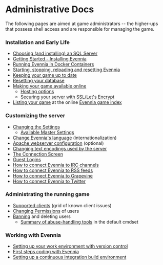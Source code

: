 # Administrative Docs

The following pages are aimed at game administrators -- the higher-ups that possess shell access and are responsible for managing the game.

### Installation and Early Life

- [Choosing (and installing) an SQL Server](Choosing-An-SQL-Server)
- [Getting Started - Installing Evennia](Getting-Started)
- [Running Evennia in Docker Containers](Running-Evennia-in-Docker)
- [Starting, stopping, reloading and resetting Evennia](Start-Stop-Reload)
- [Keeping your game up to date](Updating-Your-Game)
 - [Resetting your database](Updating-Your-Game#resetting-your-database)
- [Making your game available online](Online-Setup)
  - [Hosting options](Online-Setup#hosting-options)
  - [Securing your server with SSL/Let's Encrypt](Online-Setup#ssl)
- [Listing your game](Evennia-Game-Index) at the online [Evennia game index](http://games.evennia.com)

### Customizing the server

- [Changing the Settings](Server-Conf#Settings-file) 
    - [Available Master Settings](https://github.com/evennia/evennia/blob/master/evennia/settings_default.py)
- [Change Evennia's language](Internationalization) (internationalization)
- [Apache webserver configuration](Apache-Config) (optional)
- [Changing text encodings used by the server](Text-Encodings)
- [The Connection Screen](Connection-Screen)
- [Guest Logins](Guest-Logins)
- [How to connect Evennia to IRC channels](IRC)
- [How to connect Evennia to RSS feeds](RSS)
- [How to connect Evennia to Grapevine](Grapevine)
- [How to connect Evennia to Twitter](How-to-connect-Evennia-to-Twitter)

### Administrating the running game

- [Supported clients](Client-Support-Grid) (grid of known client issues)
- [Changing Permissions](Building-Permissions) of users
- [Banning](Banning) and deleting users
  - [Summary of abuse-handling tools](Banning#summary-of-abuse-handling-tools) in the default cmdset

### Working with Evennia

- [Setting up your work environment with version control](Version-Control)
- [First steps coding with Evennia](First-Steps-Coding)
- [Setting up a continuous integration build environment](Continuous-Integration)
